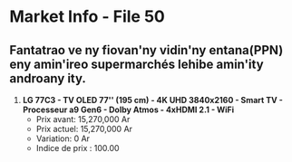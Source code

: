 # Market Info - File 50

## Fantatrao ve ny fiovan'ny vidin'ny entana(PPN) eny amin'ireo supermarchés lehibe amin'ity androany ity.

1. **LG 77C3 - TV OLED 77'' (195 cm) - 4K UHD 3840x2160 - Smart TV - Processeur a9 Gen6 - Dolby Atmos - 4xHDMI 2.1 - WiFi**
   - Prix avant: 15,270,000 Ar
   - Prix actuel: 15,270,000 Ar
   - Variation: 0 Ar
   - Indice de prix : 100.00

